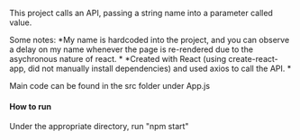 This project calls an API, passing a string name into a parameter called value. 

Some notes: 
*My name is hardcoded into the project, and you can observe a delay on my name
whenever the page is re-rendered due to the asychronous nature of react. *
*Created with React (using create-react-app, did not manually install 
dependencies) and used axios to call the API. *

Main code can be found in the src folder under App.js

#### How to run ####
Under the appropriate directory, run "npm start"
